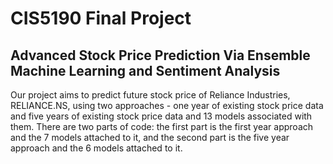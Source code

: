 # CIS5190 Final Project
## Advanced Stock Price Prediction Via Ensemble Machine Learning and Sentiment Analysis
Our project aims to predict future stock price of Reliance Industries, RELIANCE.NS, using two approaches - one year of existing stock price data and five years of existing stock price data and 13 models associated with them. 
There are two parts of code: the first part is the first year approach and the 7 models attached to it, and the second part is the five year approach and the 6 models attached to it.

